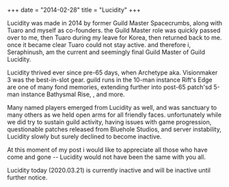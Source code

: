 +++
date  = "2014-02-28"
title = "Lucidity"
+++

Lucidity was made in 2014 by former Guild Master Spacecrumbs, along with Tuaro and myself as co-founders. the Guild Master role was quickly passed over to me, then Tuaro during my leave for Korea, then returned back to me. once it became clear Tuaro could not stay active. and therefore i, Seraphinush, am the current and seemingly final Guild Master of Guild Lucidity.

Lucidity thrived ever since pre-65 days, when Archetype aka. Visionmaker 3 was the best-in-slot gear. guild runs in the 10-man instance Rift's Edge are one of many fond memories, extending further into post-65 patch'sd 5-man instance Bathysmal Rise, , and more.

Many named players emerged from Lucidity as well, and was sanctuary to many others as we held open arms for all friendly faces. unfortunately while we did try to sustain guild activity, having issues with game progression, questionable patches released from Bluehole Studios, and server instability, Lucidity slowly but surely declined to become inactive.

At this moment of my post i would like to appreciate all those who have come and gone -- Lucidity would not have been the same with you all.

Lucidity today (2020.03.21) is currently inactive and will be inactive until further notice.